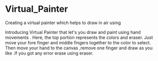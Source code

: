 # Virtual_Painter
Creating a virtual painter which helps to draw in air using




 Introducing Virtual Painter that let's you draw and paint using hand movements . Here, the top portion represents the colors and eraser. Just move your fore finger and middle fingers together to the color to select. Then move your hand to the canvas ,remove one finger and draw as you like .If you got any error erase using eraser.
